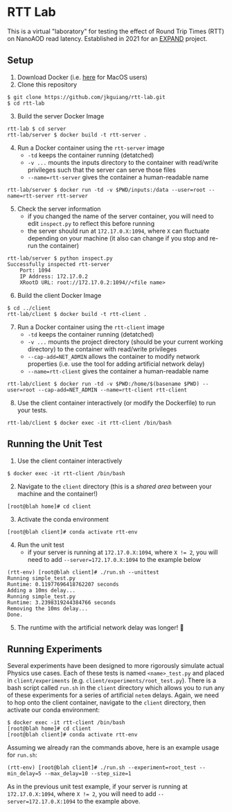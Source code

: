 # RTT Lab
This is a virtual "laboratory" for testing the effect of Round Trip Times (RTT) on NanoAOD read latency. Established in 2021 for an [EXPAND](https://center.ucsd.edu/programs/EXPAND.html) project.

## Setup
1. Download Docker (i.e. [here](https://docs.docker.com/docker-for-mac/install/) for MacOS users)
2. Clone this repository
```
$ git clone https://github.com/jkguiang/rtt-lab.git
$ cd rtt-lab
```
3. Build the server Docker Image
```
rtt-lab $ cd server
rtt-lab/server $ docker build -t rtt-server .
```
4. Run a Docker container using the `rtt-server` image
      - `-td` keeps the container running (detatched)
      - `-v ...` mounts the inputs directory to the container with read/write privileges such that the server can serve those files
      - `--name=rtt-server` gives the container a human-readable name
```
rtt-lab/server $ docker run -td -v $PWD/inputs:/data --user=root --name=rtt-server rtt-server
```
5. Check the server information
      - if you changed the name of the server container, you will need to edit `inspect.py` to reflect this before running
      - the server should run at `172.17.0.X:1094`, where `X` can fluctuate depending on your machine (it also can change if you stop and re-run the container)
```
rtt-lab/server $ python inspect.py
Successfully inspected rtt-server
    Port: 1094
    IP Address: 172.17.0.2
    XRootD URL: root://172.17.0.2:1094//<file name>
```
6. Build the client Docker Image
```
$ cd ../client
rtt-lab/client $ docker build -t rtt-client .
```
7. Run a Docker container using the `rtt-client` image
      - `-td` keeps the container running (detatched)
      - `-v ...` mounts the project directory (should be your current working directory) to the container with read/write privileges
      - `--cap-add=NET_ADMIN` allows the container to modify network properties (i.e. use the tool for adding artificial network delay)
      - `--name=rtt-client` gives the container a human-readable name
```
rtt-lab/client $ docker run -td -v $PWD:/home/$(basename $PWD) --user=root --cap-add=NET_ADMIN --name=rtt-client rtt-client
```
8. Use the client container interactively (or modify the Dockerfile) to run your tests.
```
rtt-lab/client $ docker exec -it rtt-client /bin/bash
```

## Running the Unit Test
1. Use the client container interactively
```
$ docker exec -it rtt-client /bin/bash
```
2. Navigate to the `client` directory (this is a *shared area* between your machine and the container!)
```
[root@blah home]# cd client
```
3. Activate the conda environment
```
[root@blah client]# conda activate rtt-env
```
4. Run the unit test
      - if your server is running at `172.17.0.X:1094`, where `X != 2`, you will need to add `--server=172.17.0.X:1094` to the example below
```
(rtt-env) [root@blah client]# ./run.sh --unittest
Running simple_test.py
Runtime: 0.11977696418762207 seconds
Adding a 10ms delay...
Running simple_test.py
Runtime: 3.2398319244384766 seconds
Removing the 10ms delay...
Done.
```
5. The runtime with the artificial network delay was longer! :tada:

## Running Experiments
Several experiments have been designed to more rigorously simulate actual Physics use cases. Each of these tests is named `<name>_test.py` and placed in `client/experiments` (e.g. `client/experiments/root_test.py`). There is a bash script called `run.sh` in the `client` directory which allows you to run any of these experiments for a series of artificial `netem` delays. Again, we need to hop onto the client container, navigate to the `client` directory, then activate our conda environment:
```
$ docker exec -it rtt-client /bin/bash
[root@blah home]# cd client
[root@blah client]# conda activate rtt-env
```
Assuming we already ran the commands above, here is an example usage for `run.sh`:
```
(rtt-env) [root@blah client]# ./run.sh --experiment=root_test --min_delay=5 --max_delay=10 --step_size=1
```
As in the previous unit test example, if your server is running at `172.17.0.X:1094`, where `X != 2`, you will need to add `--server=172.17.0.X:1094` to the example above.
